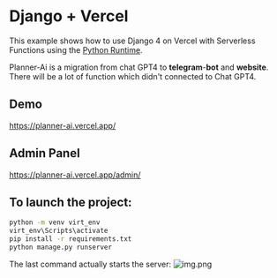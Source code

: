 # Django + Vercel

This example shows how to use Django 4 on Vercel with Serverless Functions using the [Python Runtime](https://vercel.com/docs/concepts/functions/serverless-functions/runtimes/python).

Planner-Ai is a migration from chat GPT4 to **telegram**-**bot** and **website**. There will be a lot of function which didn't connected to Chat GPT4.

## Demo

https://planner-ai.vercel.app/

## Admin Panel

https://planner-ai.vercel.app/admin/


## To launch the project:

```bash
python -m venv virt_env
virt_env\Scripts\activate
pip install -r requirements.txt
python manage.py runserver
```

The last command actually starts the server:
![img.png](img.png)
